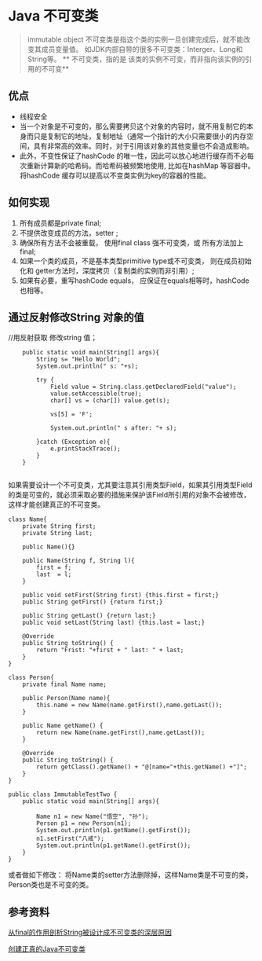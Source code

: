 # Java 不可变类

>immutable object 不可变类是指这个类的实例一旦创建完成后，就不能改变其成员变量值。
>如JDK内部自带的很多不可变类：Interger、Long和String等。
> ** 不可变类，指的是 该类的实例不可变，而非指向该实例的引用的不可变**

## 优点

- 线程安全
- 当一个对象是不可变的，那么需要拷贝这个对象的内容时，就不用复制它的本身而只是复制它的地址，复制地址（通常一个指针的大小只需要很小的内存空间，具有非常高的效率。同时，对于引用该对象的其他变量也不会造成影响。
- 此外，不变性保证了hashCode 的唯一性，因此可以放心地进行缓存而不必每次重新计算新的哈希码。而哈希码被频繁地使用, 比如在hashMap 等容器中。将hashCode 缓存可以提高以不变类实例为key的容器的性能。



## 如何实现

1. 所有成员都是private final;
2. 不提供改变成员的方法，setter ;
3. 确保所有方法不会被重载， 使用final class 强不可变类，或 所有方法加上final;
4. 如果一个类的成员，不是基本类型primitive type或不可变类， 则在成员初始化和 getter方法时，深度拷贝（复制类的实例而非引用）;
5. 如果有必要，重写hashCode equals， 应保证在equals相等时，hashCode也相等。



## 通过反射修改String 对象的值

//用反射获取 修改string 值；
``` 
    public static void main(String[] args){
        String s= "Hello World";
        System.out.println(" s: "+s);
        
        try {
            Field value = String.class.getDeclaredField("value");
            value.setAccessible(true);
            char[] vs = (char[]) value.get(s);

            vs[5] = 'F';
            
            System.out.println(" s after: "+ s);

        }catch (Exception e){
            e.printStackTrace();
        }
    }


```
如果需要设计一个不可变类，尤其要注意其引用类型Field，如果其引用类型Field的类是可变的，就必须采取必要的措施来保护该Field所引用的对象不会被修改，这样才能创建真正的不可变类。

```
class Name{
    private String first;
    private String last;

    public Name(){}

    public Name(String f, String l){
        first = f;
        last  = l;
    }

    public void setFirst(String first) {this.first = first;}
    public String getFirst() {return first;}

    public String getLast() {return last;}
    public void setLast(String last) {this.last = last;}

    @Override
    public String toString() {
        return "Frist: "+first + " last: " + last;
    }
}

class Person{
    private final Name name;

    public Person(Name name){
        this.name = new Name(name.getFirst(),name.getLast());
    }

    public Name getName() {
        return new Name(name.getFirst(),name.getLast());
    }

    @Override
    public String toString() {
        return getClass().getName() + "@[name="+this.getName() +"]";
    }
}

public class ImmutableTestTwo {
    public static void main(String[] args){

        Name n1 = new Name("悟空", "孙");
        Person p1 = new Person(n1);
        System.out.println(p1.getName().getFirst());
        n1.setFirst("八戒");
        System.out.println(p1.getName().getFirst());
    }
}

```
或者做如下修改：
将Name类的setter方法删除掉，这样Name类是不可变的类，Person类也是不可变的类。



## 参考资料



[从final的作用剖析String被设计成不可变类的深层原因](http://www.cnblogs.com/zfyouxi/p/3804654.html?utm_source=tuicool&utm_medium=referral)

[创建正真的Java不可变类](http://www.cnblogs.com/bluepoint2009/p/create-immutable-class.html?utm_source=tuicool&utm_medium=referral)

